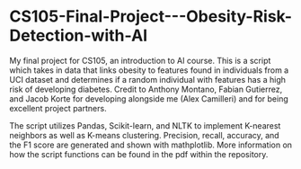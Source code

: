 # CS105-Final-Project---Obesity-Risk-Detection-with-AI

My final project for CS105, an introduction to AI course. This is a script which takes in data that links obesity to features found in individuals from a UCI dataset and determines if a random individual with features has a high risk of developing diabetes. Credit to Anthony Montano, Fabian Gutierrez, and Jacob Korte for developing alongside me (Alex Camilleri) and for being excellent project partners.

The script utilizes Pandas, Scikit-learn, and NLTK to implement K-nearest neighbors as well as K-means clustering. Precision, recall, accuracy, and the F1 score are generated and shown with mathplotlib. More information on how the script functions can be found in the pdf within the repository.
